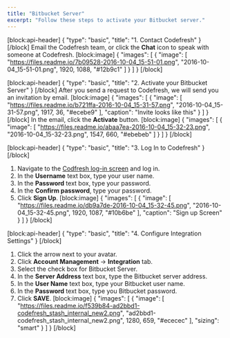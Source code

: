 ```yaml
---
title: "Bitbucket Server"
excerpt: "Follow these steps to activate your Bitbucket server."
---
```

[block:api-header]
{
  "type": "basic",
  "title": "1. Contact Codefresh"
}
[/block]
Email the Codefresh team, or click the **Chat** icon to speak with someone at Codefresh. 
[block:image]
{
  "images": [
    {
      "image": [
        "https://files.readme.io/7b09528-2016-10-04_15-51-01.png",
        "2016-10-04_15-51-01.png",
        1920,
        1088,
        "#12b9c1"
      ]
    }
  ]
}
[/block]

[block:api-header]
{
  "type": "basic",
  "title": "2. Activate your Bitbucket Server"
}
[/block]
After you send a request to Codefresh, we will send you an invitation by email.
[block:image]
{
  "images": [
    {
      "image": [
        "https://files.readme.io/b721ffa-2016-10-04_15-31-57.png",
        "2016-10-04_15-31-57.png",
        1917,
        36,
        "#ecebe9"
      ],
      "caption": "Invite looks like this"
    }
  ]
}
[/block]
In the email, click the **Activate** button.
[block:image]
{
  "images": [
    {
      "image": [
        "https://files.readme.io/abaa7ea-2016-10-04_15-32-23.png",
        "2016-10-04_15-32-23.png",
        1547,
        660,
        "#ebebeb"
      ]
    }
  ]
}
[/block]

[block:api-header]
{
  "type": "basic",
  "title": "3. Log In to Codefresh"
}
[/block]
1. Navigate to the [Codfresh log-in screen](http://google.com) and log in.
2. In the **Username** text box, type your user name.
3. In the **Password** text box, type your password.
4. In the **Confirm password**, type your password.
5. Click **Sign Up**.
[block:image]
{
  "images": [
    {
      "image": [
        "https://files.readme.io/db9a7de-2016-10-04_15-32-45.png",
        "2016-10-04_15-32-45.png",
        1920,
        1087,
        "#10b6be"
      ],
      "caption": "Sign up Screen"
    }
  ]
}
[/block]

[block:api-header]
{
  "type": "basic",
  "title": "4. Configure Integration Settings"
}
[/block]
1. Click the arrow next to your avatar.
2. Click **Account Management** -> **Integration** tab.
3. Select the check box for Bitbucket Server.
4. In the **Server Address** text box, type the Bitbucket server address.
5. In the **User Name** text box, type your Bitbucket user name.
6. In the **Password** text box, type you Bitbucket password.
7. Click **SAVE**.
[block:image]
{
  "images": [
    {
      "image": [
        "https://files.readme.io/f539b84-ad2bbd1-codefresh_stash_internal_new2.png",
        "ad2bbd1-codefresh_stash_internal_new2.png",
        1280,
        659,
        "#ececec"
      ],
      "sizing": "smart"
    }
  ]
}
[/block]